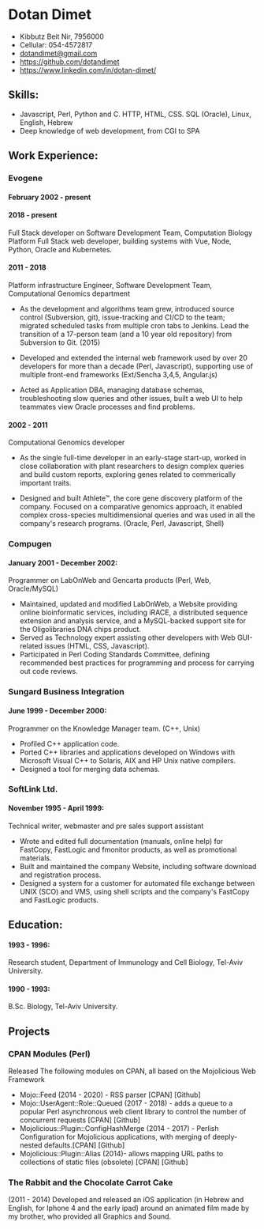 # Dotan Dimet

  - Kibbutz Beit Nir, 7956000
  - Cellular: 054-4572817
  - dotandimet@gmail.com
  - https://github.com/dotandimet
  - https://www.linkedin.com/in/dotan-dimet/

## Skills:
    
 - Javascript, Perl, Python and C. HTTP, HTML, CSS. SQL (Oracle), Linux, English, Hebrew
 - Deep knowledge of web development, from CGI to SPA
    
## Work Experience:

### Evogene

#### February 2002 - present
  
#### 2018 - present
Full Stack developer on Software Development Team, Computation Biology Platform
Full Stack web developer, building systems with Vue, Node, Python, Oracle and Kubernetes.

#### 2011 - 2018
Platform infrastructure Engineer, Software Development Team, Computational Genomics department

- As the development and algorithms team grew, introduced source control (Subversion, git),
issue-tracking and CI/CD to the team;   	
migrated scheduled tasks from multiple cron tabs to Jenkins. Lead the transition of a 17-person
team (and a 10 year old repository) from Subversion to Git. (2015)
    
- Developed and extended the internal web framework used by over 20 developers
for more than a decade (Perl, Javascript), supporting use of multiple front-end frameworks
(Ext/Sencha 3,4,5, Angular.js)

- Acted as Application DBA, managing database schemas, troubleshooting slow
queries and other issues, built a web UI to help teammates view Oracle processes and find problems.

#### 2002 - 2011
Computational Genomics developer

- As the single full-time developer in an early-stage start-up,
worked in close collaboration with plant researchers to 
design complex queries and build custom reports, exploring genes related to
commerically important traits.

- Designed and built Athlete™, the core gene discovery platform of the company.
Focused on a comparative genomics approach, it enabled complex cross-species 
multidimensional queries and was used in all the company's research programs.
(Oracle, Perl, Javascript, Shell)
    

### Compugen 

#### January 2001 - December 2002:

Programmer on LabOnWeb and Gencarta products (Perl, Web, Oracle/MySQL)

- Maintained, updated and modified LabOnWeb, a Website
providing online bioinformatic services, including
iRACE, a distributed sequence extension and analysis service, and 
a MySQL-backed support site for the Oligolibraries DNA chips
product.
- Served as Technology expert assisting other developers with
Web GUI-related issues (HTML, CSS, Javascript). 
- Participated in Perl Coding Standards Committee, defining
recommended best practices for programming and process for carrying out
code reviews.



### Sungard Business Integration

#### June 1999 - December 2000:

Programmer on the Knowledge Manager team.
(C++, Unix)

- Profiled C++ application code.
- Ported C++ libraries and applications developed on
Windows with Microsoft Visual C++ to
Solaris, AIX and HP Unix native compilers.
- Designed a tool for merging data schemas.


### SoftLink Ltd.

#### November 1995 - April 1999:

Technical writer,
webmaster and pre sales support assistant

- Wrote and edited full documentation (manuals, online help) for
FastCopy, FastLogic and fmonitor products, as well as promotional
materials.
- Built and maintained the company Website, including software download
and registration process.
- Designed a system for a customer for automated file
exchange between UNIX (SCO) and VMS, using shell scripts and the
company's FastCopy and FastLogic products.


## Education:

#### 1993 - 1996:
Research student, Department of Immunology
and Cell Biology, Tel-Aviv University.

#### 1990 - 1993:
B.Sc. Biology, Tel-Aviv University.

## Projects

### CPAN Modules (Perl)
Released The following modules on CPAN, all based on the Mojolicious Web Framework

- Mojo::Feed (2014 - 2020) - RSS parser [CPAN] [Github]
- Mojo::UserAgent::Role::Queued (2017 - 2018) - adds a queue to a popular Perl asynchronous web client library to control the number of concurrent requests [CPAN] [Github]
- Mojolicious::Plugin::ConfigHashMerge (2014 - 2017) - Perlish Configuration for Mojolicious applications, with merging of deeply-nested defaults.[CPAN] [Github]
- Mojolicious::Plugin::Alias (2014)- allows mapping URL paths to collections of static files (obsolete) [CPAN] [Github]

### The Rabbit and the Chocolate Carrot Cake

(2011 - 2014) Developed and released an iOS application (in Hebrew and 
English, for Iphone 4 and the early ipad) around an animated film made 
by my brother, who provided all Graphics and Sound.
